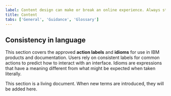 ```yaml
---
label: Content design can make or break an online experience. Always strive for writing that is clear, concise, and on-brand. 
title: Content
tabs: ['General', 'Guidance', 'Glossary']
---
```


## Consistency in language

This section covers the approved **action labels** and **idioms** for use in IBM products and documentation. Users rely on consistent labels for common actions to predict how to interact with an interface. Idioms are expressions that have a meaning different from what might be expected when taken literally.

This section is a living document. When new terms are introduced, they will be added here.

<glossary></glossary>
